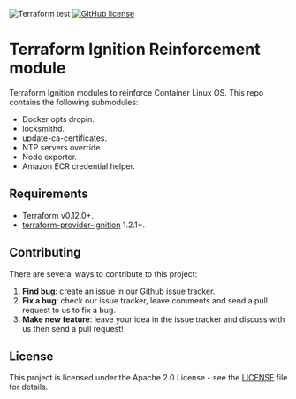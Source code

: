 ![Terraform test](https://github.com/getamis/terraform-ignition-reinforcements/workflows/Terraform%20test/badge.svg) [![GitHub license](https://img.shields.io/github/license/getamis/terraform-ignition-reinforcements)](https://github.com/getamis/terraform-ignition-reinforcements/blob/master/LICENSE)

# Terraform Ignition Reinforcement module
Terraform Ignition modules to reinforce Container Linux OS. This repo contains the following submodules:

* Docker opts dropin.
* locksmithd.
* update-ca-certificates.
* NTP servers override.
* Node exporter.
* Amazon ECR credential helper.

## Requirements

* Terraform v0.12.0+.
* [terraform-provider-ignition](https://github.com/terraform-providers/terraform-provider-ignition) 1.2.1+.

## Contributing
There are several ways to contribute to this project:

1. **Find bug**: create an issue in our Github issue tracker.
2. **Fix a bug**: check our issue tracker, leave comments and send a pull request to us to fix a bug.
3. **Make new feature**: leave your idea in the issue tracker and discuss with us then send a pull request!

## License
This project is licensed under the Apache 2.0 License - see the [LICENSE](LICENSE) file for details.
